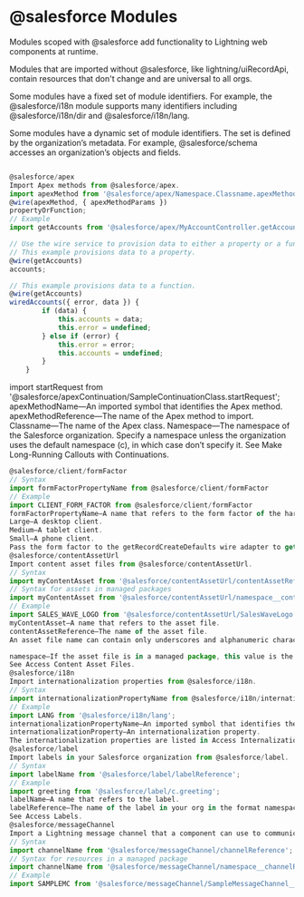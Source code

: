 # **@salesforce Modules**

Modules scoped with @salesforce add functionality to Lightning web components at runtime.

Modules that are imported without @salesforce, like lightning/uiRecordApi, contain resources that don't change and are universal to all orgs.

Some modules have a fixed set of module identifiers. For example, the @salesforce/i18n module supports many identifiers including @salesforce/i18n/dir and @salesforce/i18n/lang.

Some modules have a dynamic set of module identifiers. The set is defined by the organization’s metadata. For example, @salesforce/schema accesses an organization’s objects and fields.

```javascript

```

```javascript
@salesforce/apex
Import Apex methods from @salesforce/apex.
import apexMethod from '@salesforce/apex/Namespace.Classname.apexMethod';
@wire(apexMethod, { apexMethodParams })
propertyOrFunction;
// Example
import getAccounts from '@salesforce/apex/MyAccountController.getAccounts';

// Use the wire service to provision data to either a property or a function.
// This example provisions data to a property.
@wire(getAccounts)
accounts;

// This example provisions data to a function.
@wire(getAccounts)
wiredAccounts({ error, data }) {
        if (data) {
            this.accounts = data;
            this.error = undefined;
        } else if (error) {
            this.error = error;
            this.accounts = undefined;
        }
    }

```
import startRequest from '@salesforce/apexContinuation/SampleContinuationClass.startRequest';
apexMethodName—An imported symbol that identifies the Apex method.
apexMethodReference—The name of the Apex method to import.
Classname—The name of the Apex class.
Namespace—The namespace of the Salesforce organization. Specify a namespace unless the organization uses the default namespace (c), in which case don’t specify it.
See Make Long-Running Callouts with Continuations.

```javascript
@salesforce/client/formFactor
// Syntax
import formFactorPropertyName from @salesforce/client/formFactor
// Example
import CLIENT_FORM_FACTOR from @salesforce/client/formFactor
formFactorPropertyName—A name that refers to the form factor of the hardware running the browser. Possible values are:
Large—A desktop client.
Medium—A tablet client.
Small—A phone client.
Pass the form factor to the getRecordCreateDefaults wire adapter to get the default layout information and object information for creating a record.
@salesforce/contentAssetUrl
Import content asset files from @salesforce/contentAssetUrl.
// Syntax
import myContentAsset from '@salesforce/contentAssetUrl/contentAssetReference';
// Syntax for assets in managed packages
import myContentAsset from '@salesforce/contentAssetUrl/namespace__contentAssetReference';
// Example
import SALES_WAVE_LOGO from '@salesforce/contentAssetUrl/SalesWaveLogo';
myContentAsset—A name that refers to the asset file.
contentAssetReference—The name of the asset file.
An asset file name can contain only underscores and alphanumeric characters, and must be unique in your org. It must begin with a letter, not include spaces, not end with an underscore, and not contain two consecutive underscores.

namespace—If the asset file is in a managed package, this value is the namespace of the managed package.
See Access Content Asset Files.
@salesforce/i18n
Import internationalization properties from @salesforce/i18n.
// Syntax
import internationalizationPropertyName from @salesforce/i18n/internationalizationProperty
// Example
import LANG from '@salesforce/i18n/lang';
internationalizationPropertyName—An imported symbol that identifies the internationalization property.
internationalizationProperty—An internationalization property.
The internationalization properties are listed in Access Internalization Properties.
@salesforce/label
Import labels in your Salesforce organization from @salesforce/label.
// Syntax
import labelName from '@salesforce/label/labelReference';
// Example
import greeting from '@salesforce/label/c.greeting';
labelName—A name that refers to the label.
labelReference—The name of the label in your org in the format namespace.labelName. We use this format because it’s the same format used in managed packages, in Visualforce, and in other Salesforce technologies. You can use the same format to access labels, myns.labelName, regardless of where you’re accessing them.
See Access Labels.
@salesforce/messageChannel
Import a Lightning message channel that a component can use to communicate via the Lightning Message Service.
// Syntax
import channelName from '@salesforce/messageChannel/channelReference';
// Syntax for resources in a managed package
import channelName from '@salesforce/messageChannel/namespace__channelReference';
// Example
import SAMPLEMC from '@salesforce/messageChannel/SampleMessageChannel__c';
```
